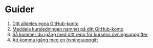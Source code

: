 # Guider

1. [Ditt alldeles egna GitHub-konto](https://github.com/1dv021/guider/tree/master/ditt-alldeles-egna-github-konto)
1. [Meddela kursledningen namnet på ditt GitHub-konto](https://github.com/1dv021/guider/tree/master/meddela-kursledningen-namnet-pa-ditt-github-konto)
1. [Så kommer du igång med ditt repo för kursens övningsuppgifter](https://github.com/1dv021/guider/tree/master/sa-kommer-du-igang-med-ditt-repo-for-kursens-ovningsuppgifter)
1. [Att komma igång med en övningsuppgift](https://github.com/1dv021/guider/tree/master/att-komma-igang-med-en-ovningsuppgift)
